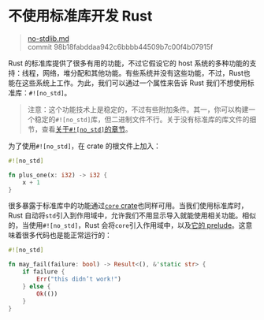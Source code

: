 # 不使用标准库开发 Rust

> [no-stdlib.md](https://github.com/rust-lang/book/blob/master/first-edition/src/using-rust-without-the-standard-library.md)
> <br>
> commit 98b18fabddaa942c6bbbb44509b7c00f4b07915f

Rust 的标准库提供了很多有用的功能，不过它假设它的 host 系统的多种功能的支持：线程，网络，堆分配和其他功能。有些系统并没有这些功能，不过，Rust也能在这些系统上工作。为此，我们可以通过一个属性来告诉 Rust 我们不想使用标准库：`#![no_std]`。

> 注意：这个功能技术上是稳定的，不过有些附加条件。其一，你可以构建一个稳定的`#![no_std]`库，但二进制文件不行。关于没有标准库的库文件的细节，查看[关于`#![no_std]`的章节](https://github.com/rust-lang/rust/blob/master/src/doc/book/using-rust-without-the-standard-library.html)。

为了使用`#![no_std]`，在 crate 的根文件上加入：

```rust
#![no_std]

fn plus_one(x: i32) -> i32 {
    x + 1
}
```

很多暴露于标准库中的功能通过[`core` crate](https://github.com/rust-lang/rust/blob/stable/src/doc/core/index.html)也同样可用。当我们使用标准库时，Rust 自动将`std`引入到作用域中，允许我们不用显示导入就能使用相关功能。相似的，当使用`#![no_std]`，Rust 会将`core`引入作用域中，以及[它的 prelude](https://github.com/rust-lang/rust/blob/stable/src/doc/core/prelude/v1)。这意味着很多代码也是能正常运行的：

```rust
#![no_std]

fn may_fail(failure: bool) -> Result<(), &'static str> {
    if failure {
        Err("this didn’t work!")
    } else {
        Ok(())
    }
}
```

